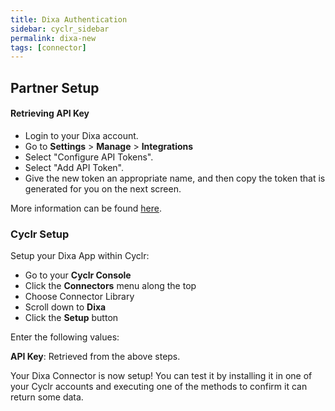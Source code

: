 ```yaml
---
title: Dixa Authentication
sidebar: cyclr_sidebar
permalink: dixa-new
tags: [connector]
---
```


## Partner Setup

#### Retrieving API Key
* Login to your Dixa account.
* Go to **Settings** > **Manage** > **Integrations**
* Select "Configure API Tokens".
* Select "Add API Token".
* Give the new token an appropriate name, and then copy the token that is generated for you on the next screen.

More information can be found [here](https://support.dixa.help/en/articles/152-integrations-api). 

### Cyclr Setup

Setup your Dixa App within Cyclr:

*   Go to your **Cyclr Console**
*   Click the **Connectors** menu along the top
*   Choose Connector Library
*   Scroll down to **Dixa**
*   Click the **Setup** button

Enter the following values:

**API Key**: Retrieved from the above steps.


Your Dixa Connector is now setup! You can test it by installing it in one of your Cyclr accounts and executing one of the methods to confirm it can return some data.
